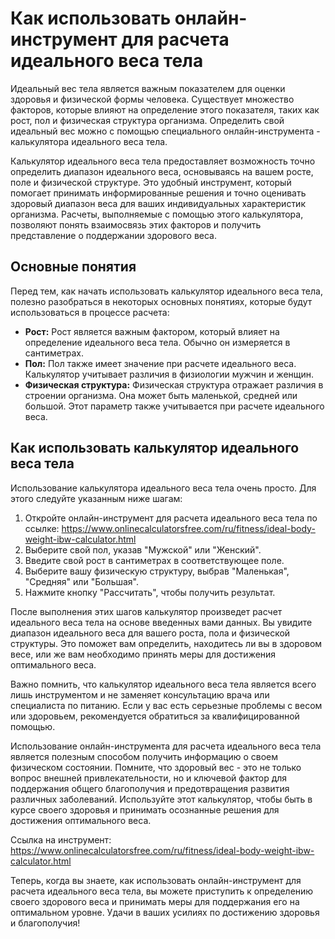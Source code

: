 Как использовать онлайн-инструмент для расчета идеального веса тела
===================================================================

Идеальный вес тела является важным показателем для оценки здоровья и физической формы человека. Существует множество факторов, которые влияют на определение этого показателя, таких как рост, пол и физическая структура организма. Определить свой идеальный вес можно с помощью специального онлайн-инструмента - калькулятора идеального веса тела.

Калькулятор идеального веса тела предоставляет возможность точно определить диапазон идеального веса, основываясь на вашем росте, поле и физической структуре. Это удобный инструмент, который помогает принимать информированные решения и точно оценивать здоровый диапазон веса для ваших индивидуальных характеристик организма. Расчеты, выполняемые с помощью этого калькулятора, позволяют понять взаимосвязь этих факторов и получить представление о поддержании здорового веса.

Основные понятия
----------------

Перед тем, как начать использовать калькулятор идеального веса тела, полезно разобраться в некоторых основных понятиях, которые будут использоваться в процессе расчета:

- **Рост:** Рост является важным фактором, который влияет на определение идеального веса тела. Обычно он измеряется в сантиметрах.
- **Пол:** Пол также имеет значение при расчете идеального веса. Калькулятор учитывает различия в физиологии мужчин и женщин.
- **Физическая структура:** Физическая структура отражает различия в строении организма. Она может быть маленькой, средней или большой. Этот параметр также учитывается при расчете идеального веса.

Как использовать калькулятор идеального веса тела
-------------------------------------------------

Использование калькулятора идеального веса тела очень просто. Для этого следуйте указанным ниже шагам:

1. Откройте онлайн-инструмент для расчета идеального веса тела по ссылке: <https://www.onlinecalculatorsfree.com/ru/fitness/ideal-body-weight-ibw-calculator.html>
2. Выберите свой пол, указав "Мужской" или "Женский".
3. Введите свой рост в сантиметрах в соответствующее поле.
4. Выберите вашу физическую структуру, выбрав "Маленькая", "Средняя" или "Большая".
5. Нажмите кнопку "Рассчитать", чтобы получить результат.

После выполнения этих шагов калькулятор произведет расчет идеального веса тела на основе введенных вами данных. Вы увидите диапазон идеального веса для вашего роста, пола и физической структуры. Это поможет вам определить, находитесь ли вы в здоровом весе, или же вам необходимо принять меры для достижения оптимального веса.

Важно помнить, что калькулятор идеального веса тела является всего лишь инструментом и не заменяет консультацию врача или специалиста по питанию. Если у вас есть серьезные проблемы с весом или здоровьем, рекомендуется обратиться за квалифицированной помощью.

Использование онлайн-инструмента для расчета идеального веса тела является полезным способом получить информацию о своем физическом состоянии. Помните, что здоровый вес - это не только вопрос внешней привлекательности, но и ключевой фактор для поддержания общего благополучия и предотвращения развития различных заболеваний. Используйте этот калькулятор, чтобы быть в курсе своего здоровья и принимать осознанные решения для достижения оптимального веса.

Ссылка на инструмент: <https://www.onlinecalculatorsfree.com/ru/fitness/ideal-body-weight-ibw-calculator.html>

Теперь, когда вы знаете, как использовать онлайн-инструмент для расчета идеального веса тела, вы можете приступить к определению своего здорового веса и принимать меры для поддержания его на оптимальном уровне. Удачи в ваших усилиях по достижению здоровья и благополучия!